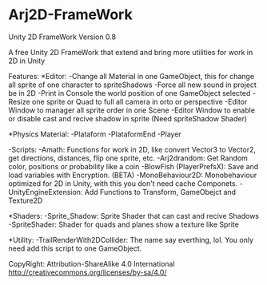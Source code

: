 Arj2D-FrameWork
===============

Unity 2D FrameWork Version 0.8

A free Unity 2D FrameWork that extend and bring more utilities for work in 2D in Unity

Features:
*Editor:
  -Change all Material in one GameObject, this for change all sprite of one character to spriteShadows
  -Force all new sound in project be in 2D
  -Print in Console the world position of one GameObject selected
  -Resize one sprite or Quad to full all camera in orto or perspective
  -Editor Window to manager all sprite order in one Scene
  -Editor Window to enable or disable cast and recive shadow in sprite (Need spriteShadow Shader)
  
*Physics Material:
  -Plataform
  -PlataformEnd
  -Player
  
-Scripts:
  -Amath: Functions for work in 2D, like convert Vector3 to Vector2, get directions, distances, flip one sprite, etc.
  -Arj2drandom: Get Random color, positions or probability like a coin
  -BlowFish (PlayerPrefsX): Save and load variables with Encryption. (BETA)
  -MonoBehaviour2D: Monobehaviour optimized for 2D in Unity, with this you don't need cache Componets.
  -UnityEngineExtension: Add Functions to Transform, GameObejct and Texture2D
  
*Shaders:
  -Sprite_Shadow: Sprite Shader that can cast and recive Shadows
  -SpriteShader: Shader for quads and planes show a texture like Sprite
  
*Utility:
  -TrailRenderWith2DCollider: The name say everthing, lol. You only need add this script to one GameObject.

CopyRight:
Attribution-ShareAlike 4.0 International
http://creativecommons.org/licenses/by-sa/4.0/
